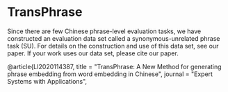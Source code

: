 # TransPhrase
Since there are few Chinese phrase-level evaluation tasks, we have constructed an evaluation data set called a synonymous-unrelated phrase task (SU). For details on the construction and use of this data set, see our paper. If your work uses our data set, please cite our paper.

@article{LI2020114387,
title = "TransPhrase: A New Method for generating phrase embedding from word embedding in Chinese",
journal = "Expert Systems with Applications",
